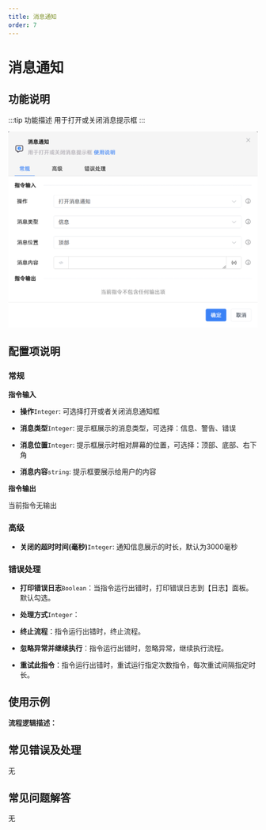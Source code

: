 ```yaml
---
title: 消息通知
order: 7
---
```


# 消息通知

## 功能说明

:::tip 功能描述
用于打开或关闭消息提示框
:::

![消息通知](../../../assets/消息通知_command.png)

## 配置项说明

### 常规

**指令输入**

- **操作**`Integer`: 可选择打开或者关闭消息通知框

- **消息类型**`Integer`: 提示框展示的消息类型，可选择：信息、警告、错误

- **消息位置**`Integer`: 提示框展示时相对屏幕的位置，可选择：顶部、底部、右下角

- **消息内容**`string`: 提示框要展示给用户的内容


**指令输出**

当前指令无输出

### 高级

- **关闭的超时时间(毫秒)**`Integer`: 通知信息展示的时长，默认为3000毫秒

### 错误处理

- **打印错误日志**`Boolean`：当指令运行出错时，打印错误日志到【日志】面板。默认勾选。

- **处理方式**`Integer`：

 - **终止流程**：指令运行出错时，终止流程。

 - **忽略异常并继续执行**：指令运行出错时，忽略异常，继续执行流程。

 - **重试此指令**：指令运行出错时，重试运行指定次数指令，每次重试间隔指定时长。

## 使用示例

**流程逻辑描述：** 

## 常见错误及处理

无

## 常见问题解答

无

